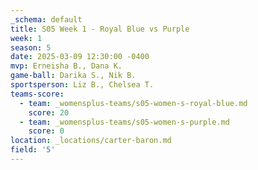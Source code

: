 ```yaml
---
_schema: default
title: S05 Week 1 - Royal Blue vs Purple
week: 1
season: 5
date: 2025-03-09 12:30:00 -0400
mvp: Erneisha B., Dana K.
game-ball: Darika S., Nik B.
sportsperson: Liz B., Chelsea T.
teams-score:
  - team: _womensplus-teams/s05-women-s-royal-blue.md
    score: 20
  - team: _womensplus-teams/s05-women-s-purple.md
    score: 0
location: _locations/carter-baron.md
field: '5'
---
```

